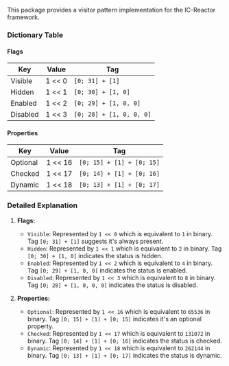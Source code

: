 This package provides a visitor pattern implementation for the IC-Reactor framework.

### Dictionary Table

#### Flags

| Key      | Value  | Tag                      |
| -------- | ------ | ------------------------ |
| Visible  | 1 << 0 | `[0; 31] + [1]`          |
| Hidden   | 1 << 1 | `[0; 30] + [1, 0]`       |
| Enabled  | 1 << 2 | `[0; 29] + [1, 0, 0]`    |
| Disabled | 1 << 3 | `[0; 28] + [1, 0, 0, 0]` |

#### Properties

| Key      | Value   | Tag                       |
| -------- | ------- | ------------------------- |
| Optional | 1 << 16 | `[0; 15] + [1] + [0; 15]` |
| Checked  | 1 << 17 | `[0; 14] + [1] + [0; 16]` |
| Dynamic  | 1 << 18 | `[0; 13] + [1] + [0; 17]` |

### Detailed Explanation

1. **Flags:**

   - `Visible`: Represented by `1 << 0` which is equivalent to `1` in binary. Tag `[0; 31] + [1]` suggests it's always present.
   - `Hidden`: Represented by `1 << 1` which is equivalent to `2` in binary. Tag `[0; 30] + [1, 0]` indicates the status is hidden.
   - `Enabled`: Represented by `1 << 2` which is equivalent to `4` in binary. Tag `[0; 29] + [1, 0, 0]` indicates the status is enabled.
   - `Disabled`: Represented by `1 << 3` which is equivalent to `8` in binary. Tag `[0; 28] + [1, 0, 0, 0]` indicates the status is disabled.

2. **Properties:**
   - `Optional`: Represented by `1 << 16` which is equivalent to `65536` in binary. Tag `[0; 15] + [1] + [0; 15]` indicates it's an optional property.
   - `Checked`: Represented by `1 << 17` which is equivalent to `131072` in binary. Tag `[0; 14] + [1] + [0; 16]` indicates the status is checked.
   - `Dynamic`: Represented by `1 << 18` which is equivalent to `262144` in binary. Tag `[0; 13] + [1] + [0; 17]` indicates the status is dynamic.
